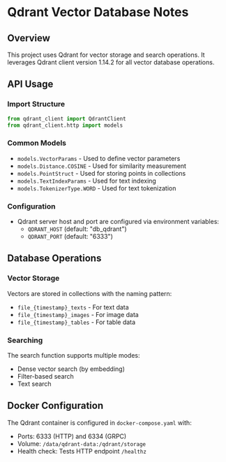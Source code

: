 # Qdrant Vector Database Notes

## Overview

This project uses Qdrant for vector storage and search operations. It leverages Qdrant client version 1.14.2 for all vector database operations.

## API Usage

### Import Structure

```python
from qdrant_client import QdrantClient
from qdrant_client.http import models
```

### Common Models

- `models.VectorParams` - Used to define vector parameters
- `models.Distance.COSINE` - Used for similarity measurement
- `models.PointStruct` - Used for storing points in collections
- `models.TextIndexParams` - Used for text indexing
- `models.TokenizerType.WORD` - Used for text tokenization

### Configuration

- Qdrant server host and port are configured via environment variables:
  - `QDRANT_HOST` (default: "db_qdrant")
  - `QDRANT_PORT` (default: "6333")

## Database Operations

### Vector Storage

Vectors are stored in collections with the naming pattern:

- `file_{timestamp}_texts` - For text data
- `file_{timestamp}_images` - For image data
- `file_{timestamp}_tables` - For table data

### Searching

The search function supports multiple modes:

- Dense vector search (by embedding)
- Filter-based search
- Text search

## Docker Configuration

The Qdrant container is configured in `docker-compose.yaml` with:

- Ports: 6333 (HTTP) and 6334 (GRPC)
- Volume: `/data/qdrant-data:/qdrant/storage`
- Health check: Tests HTTP endpoint `/healthz`
